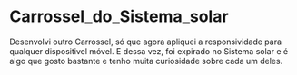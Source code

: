 # Carrossel_do_Sistema_solar
Desenvolvi outro Carrossel, só que agora apliquei a responsividade para qualquer dispositivel móvel. E dessa vez, foi expirado no Sistema solar e é algo que gosto bastante e tenho muita curiosidade sobre cada um deles.
